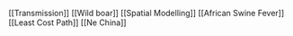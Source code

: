 [[Transmission]]
[[Wild boar]]
[[Spatial Modelling]]
[[African Swine Fever]]
[[Least Cost Path]]
[[Ne China]]
